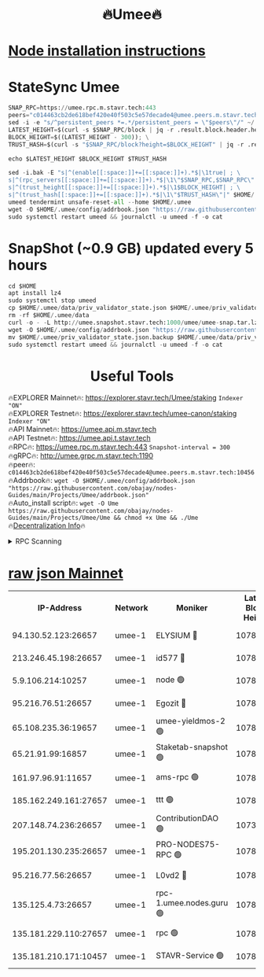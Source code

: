 <h1 align="center"> 🔥Umee🔥</h1>


[Node installation instructions](https://github.com/obajay/nodes-Guides/tree/main/Projects/Umee)
=
# StateSync Umee
```python
SNAP_RPC=https://umee.rpc.m.stavr.tech:443
peers="c014463cb2de618bef420e40f503c5e57decade4@umee.peers.m.stavr.tech:10456"
sed -i -e "s/^persistent_peers *=.*/persistent_peers = \"$peers\"/" ~/.umee/config/config.toml
LATEST_HEIGHT=$(curl -s $SNAP_RPC/block | jq -r .result.block.header.height); \
BLOCK_HEIGHT=$((LATEST_HEIGHT - 300)); \
TRUST_HASH=$(curl -s "$SNAP_RPC/block?height=$BLOCK_HEIGHT" | jq -r .result.block_id.hash)

echo $LATEST_HEIGHT $BLOCK_HEIGHT $TRUST_HASH

sed -i.bak -E "s|^(enable[[:space:]]+=[[:space:]]+).*$|\1true| ; \
s|^(rpc_servers[[:space:]]+=[[:space:]]+).*$|\1\"$SNAP_RPC,$SNAP_RPC\"| ; \
s|^(trust_height[[:space:]]+=[[:space:]]+).*$|\1$BLOCK_HEIGHT| ; \
s|^(trust_hash[[:space:]]+=[[:space:]]+).*$|\1\"$TRUST_HASH\"|" $HOME/.umee/config/config.toml
umeed tendermint unsafe-reset-all --home $HOME/.umee
wget -O $HOME/.umee/config/addrbook.json "https://raw.githubusercontent.com/obajay/nodes-Guides/main/Projects/Umee/addrbook.json"
sudo systemctl restart umeed && journalctl -u umeed -f -o cat
```
# SnapShot (~0.9 GB) updated every 5 hours
```python
cd $HOME
apt install lz4
sudo systemctl stop umeed
cp $HOME/.umee/data/priv_validator_state.json $HOME/.umee/priv_validator_state.json.backup
rm -rf $HOME/.umee/data
curl -o - -L http://umee.snapshot.stavr.tech:1000/umee/umee-snap.tar.lz4 | lz4 -c -d - | tar -x -C $HOME/.umee --strip-components 2
wget -O $HOME/.umee/config/addrbook.json "https://raw.githubusercontent.com/obajay/nodes-Guides/main/Projects/Umee/addrbook.json"
mv $HOME/.umee/priv_validator_state.json.backup $HOME/.umee/data/priv_validator_state.json
sudo systemctl restart umeed && journalctl -u umeed -f -o cat
```
 <h1 align="center"> Useful Tools</h1>

🔥EXPLORER Mainnet🔥:      https://explorer.stavr.tech/Umee/staking             `Indexer "ON"` \
🔥EXPLORER Testnet🔥:        https://explorer.stavr.tech/umee-canon/staking      `Indexer "ON"` \
🔥API Mainnet🔥:                   https://umee.api.m.stavr.tech \
🔥API Testnet🔥:                     https://umee.api.t.stavr.tech \
🔥RPC🔥:                           https://umee.rpc.m.stavr.tech:443                     `Snapshot-interval = 300` \
🔥gRPC🔥:                              http://umee.grpc.m.stavr.tech:1190 \
🔥peer🔥:                     `c014463cb2de618bef420e40f503c5e57decade4@umee.peers.m.stavr.tech:10456` \
🔥Addrbook🔥:    ```wget -O $HOME/.umee/config/addrbook.json "https://raw.githubusercontent.com/obajay/nodes-Guides/main/Projects/Umee/addrbook.json"``` \
🔥Auto_install script🔥: ```wget -O Ume https://raw.githubusercontent.com/obajay/nodes-Guides/main/Projects/Umee/Ume && chmod +x Ume && ./Ume``` \
🔥[Decentralization Info](https://github.com/obajay/StateSync-snapshots/tree/main/Projects/Umee/Decentralization)🔥

<details>
<summary>RPC Scanning</summary>

<h2 align="center"> We scan nodes in real time every 4 hours. And we provide the final result of RPC endpoints.
We cannot influence the operation of these nodes in any way. </h2>


```python
If Voting Power is higher than 0 --> then the Node is a validator of the network and may be subject to attack and be a potential threat to the chain.
```
```python
We marked such validators with a red symbol
```

</details>

[raw json Mainnet](https://rpc-check.umeem.stavr.tech/umeem/rpc-umeem-result.json)
=



<table><tr><th>IP-Address</th><th>Network</th><th>Moniker</th><th>Latest Block Height</th><th>Earliest Block Height</th><th>Catching Up</th><th>Tx Index</th><th>Voting Power</th><th>Scan Time</th></tr><tr><td>94.130.52.123:26657</td><td>umee-1</td><td>ELYSIUM 🔴</td><td>10786369</td><td>3216011</td><td>False</td><td>on</td><td>23148651</td><td>2024-02-27T21:41:53.754746927UTC</td></tr><tr><td>213.246.45.198:26657</td><td>umee-1</td><td>id577 🔴</td><td>10786356</td><td>7100001</td><td>False</td><td>on</td><td>35124285</td><td>2024-02-27T21:40:40.519067252UTC</td></tr><tr><td>5.9.106.214:10257</td><td>umee-1</td><td>node 🟢</td><td>10786365</td><td>7942001</td><td>False</td><td>on</td><td>0</td><td>2024-02-27T21:41:30.726879794UTC</td></tr><tr><td>95.216.76.51:26657</td><td>umee-1</td><td>Egozit 🔴</td><td>10786369</td><td>8262001</td><td>False</td><td>off</td><td>38406713</td><td>2024-02-27T21:41:53.428567018UTC</td></tr><tr><td>65.108.235.36:19657</td><td>umee-1</td><td>umee-yieldmos-2 🟢</td><td>10786349</td><td>9575548</td><td>False</td><td>on</td><td>0</td><td>2024-02-27T21:39:59.040034242UTC</td></tr><tr><td>65.21.91.99:16857</td><td>umee-1</td><td>Staketab-snapshot 🟢</td><td>10786361</td><td>9992001</td><td>False</td><td>off</td><td>0</td><td>2024-02-27T21:41:07.434583528UTC</td></tr><tr><td>161.97.96.91:11657</td><td>umee-1</td><td>ams-rpc 🟢</td><td>10786372</td><td>10352001</td><td>False</td><td>on</td><td>0</td><td>2024-02-27T21:42:12.491957541UTC</td></tr><tr><td>185.162.249.161:27657</td><td>umee-1</td><td>ttt 🟢</td><td>10786363</td><td>10381617</td><td>False</td><td>on</td><td>0</td><td>2024-02-27T21:41:22.051401819UTC</td></tr><tr><td>207.148.74.236:26657</td><td>umee-1</td><td>ContributionDAO 🟢</td><td>10738676</td><td>10484838</td><td>False</td><td>off</td><td>0</td><td>2024-02-27T21:42:01.161540318UTC</td></tr><tr><td>195.201.130.235:26657</td><td>umee-1</td><td>PRO-NODES75-RPC 🟢</td><td>10786365</td><td>10686364</td><td>False</td><td>on</td><td>0</td><td>2024-02-27T21:41:28.420447249UTC</td></tr><tr><td>95.216.77.56:26657</td><td>umee-1</td><td>L0vd2 🔴</td><td>10786372</td><td>10686372</td><td>False</td><td>off</td><td>38363857</td><td>2024-02-27T21:42:12.184264178UTC</td></tr><tr><td>135.125.4.73:26657</td><td>umee-1</td><td>rpc-1.umee.nodes.guru 🟢</td><td>10786369</td><td>10691018</td><td>False</td><td>on</td><td>0</td><td>2024-02-27T21:41:54.021380796UTC</td></tr><tr><td>135.181.229.110:27657</td><td>umee-1</td><td>rpc 🟢</td><td>10786353</td><td>10754071</td><td>False</td><td>on</td><td>0</td><td>2024-02-27T21:40:23.878081054UTC</td></tr><tr><td>135.181.210.171:10457</td><td>umee-1</td><td>STAVR-Service 🟢</td><td>10786367</td><td>10786001</td><td>False</td><td>on</td><td>0</td><td>2024-02-27T21:42:01.522886819UTC</td></tr></table>

